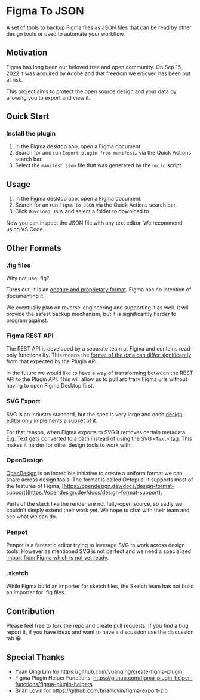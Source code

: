 # Figma To JSON

A set of tools to backup Figma files as JSON files that can be read by other design tools or used to automate your workflow.

## Motivation

Figma has long been our beloved free and open community. On Sep 15, 2022 it was acquired by Adobe and that freedom we enjoyed has been put at risk.

This project aims to protect the open source design and your data by allowing you to export and view it.

## Quick Start

### Install the plugin

1. In the Figma desktop app, open a Figma document.
2. Search for and run `Import plugin from manifest…` via the Quick Actions search bar.
3. Select the `manifest.json` file that was generated by the `build` script.

## Usage

1. In the Figma desktop app, open a Figma document.
2. Search for an run `Figma To JSON` via the Quick Actions search bar.
3. Click `Download JSON` and select a folder to download to

Now you can inspect the JSON file with any text editor. We recommend using VS Code.

## Other Formats

### .fig files

Why not use .fig?

Turns out, it is an [opaque and proprietary format](https://forum.figma.com/t/inquiry-about-the-fig-file-format/6351). Figma has no intention of documenting it.

We eventually plan on reverse-engineering and supporting it as well. It will provide the safest backup mechanism, but it is significantly harder to program against.

### Figma REST API

The REST API is developed by a separate team at Figma and contains read-only functionality. This means the [format of the data can differ significantly](https://forum.figma.com/t/need-help-with-gradienttranform-matrix/26792) from that expected by the Plugin API.

In the future we would like to have a way of transforming between the REST API to the Plugin API. This will allow us to pull arbitrary Figma urls without having to open Figma Desktop first.

### SVG Export

SVG is an industry standard, but the spec is very large and each [design editor only implements a subset of it](https://www.figma.com/blog/with-figmas-new-svg-exports-less-more/).

For that reason, when Figma exports to SVG it removes certain metadata. E.g. Text gets converted to a path instead of using the SVG `<Text>` tag. This makes it harder for other design tools to work with.

### OpenDesign

[OpenDesign](http://opendesign.dev/) is an incredible initiative to create a uniform format we can share across design tools. The format is called Octopus. It supports most of the features of Figma, [https://opendesign.dev/docs/design-format-support](https://opendesign.dev/docs/design-format-support).

Parts of the stack like the render are not fully-open source, so sadly we couldn't simply extend their work yet. We hope to chat with their team and see what we can do.

### Penpot

Penpot is a fantastic editor trying to leverage SVG to work across design tools. However as mentioned SVG is not perfect and we need a specialized [import from Figma which is not yet ready](https://github.com/penpot/penpot/issues/2265).

### .sketch

While Figma build an importer for sketch files, the Sketch team has not build an importer for .fig files.

## Contribution

Please feel free to fork the repo and create pull requests. If you find a bug report it, if you have ideas and want to have a discussion use the discussion tab 😁.

## Special Thanks

- Yuan Qing Lim for https://github.com/yuanqing/create-figma-plugin
- Figma Plugin Helper Functions: https://github.com/figma-plugin-helper-functions/figma-plugin-helpers
- Brian Lovin for https://github.com/brianlovin/figma-export-zip

